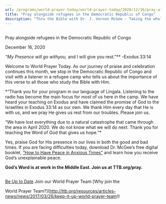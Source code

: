 ```yaml
---
url: /programs/world-prayer-today/world-prayer-today/2020/12/16/pray-alongside-refugees-in-the-democratic-republic-of-congo
title: "Pray alongside refugees in the Democratic Republic of Congo"
description: "Thru the Bible with Dr. J. Vernon McGee - Taking the whole Word to the whole world"
---
```







## 
 Pray alongside refugees in the Democratic Republic of Congo


December 16, 2020




**“My Presence will go withyou*,* and I will give you rest.”** -Exodus 33:14

Welcome to World Prayer Today. As our journey of praise and celebration continues this month, we stop in the Democratic Republic of Congo and visit with a listener in a refugee camp who tells us about the importance of this verse to all those who study the Bible with Him.

*“Thank you for your program in our language of Lingala. Listening to the radio has become the main focus for most of us here in the camp. We have heard your teaching on Exodus and have claimed the promise of God to the Israelites in Exodus 33:14 as our own. We thank Him every day that He is with us, and we pray He gives us rest from our troubles. Please join us.  
  
“We have lost everything due to a natural catastrophe that came through the area in April 2020. We do not know what we will do next. Thank you for teaching the Word of God that gives us hope.”*

Yes, praise God for His presence in our lives in both the good and bad times. If you are facing difficulties today, download Dr. McGee’s free digital booklet, [“How to Have Peace in Anxious Times”](/docs/default-source/Booklets/ttb_how-to-have-peace-in-anxious-times.pdf?sfvrsn=ff351e16_2) and learn how you receive God’s unexplainable peace.

**God’s Word is at work in the Middle East. Join us at TTB.org/pray.** 







## 




[Be Up to Date](http://feeds.feedburner.com/WorldPrayerToday "World Prayer Today RSS Feed")
Join our World Prayer Team
[Why join the  

World Prayer Team?](http://ttb.org/resources/articles-news/news/2017/03/26/keep-it-up-world-prayer-team!)




